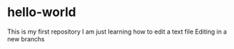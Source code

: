 # hello-world
This is my first repository
I am just learning how to edit a text file
Editing in a new branchs
